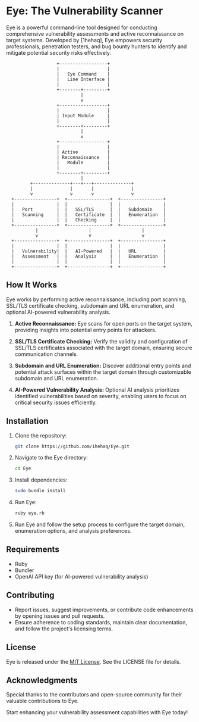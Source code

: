 # Eye: The Vulnerability Scanner

Eye is a powerful command-line tool designed for conducting comprehensive vulnerability assessments and active reconnaissance on target systems. Developed by [1hehaq], Eye empowers security professionals, penetration testers, and bug bounty hunters to identify and mitigate potential security risks effectively.

                       +------------------+
                       |                  |
                       |   Eye Command    |
                       |   Line Interface |
                       |                  |
                       +--------+---------+
                                |
                                v
                       +------------------+
                       |                  |
                       | Input Module     |
                       |                  |
                       +--------+---------+
                                |
                                v
                       +------------------+
                       |                  |
                       | Active           |
                       | Reconnaissance   |
                       |   Module         |
                       |                  |
                       +--------+---------+
                                |
             +--------------+---+---+--------------+
             |              |       |              |
             v              v       v              v
      +----------------+  +----------------+  +----------------+
      |                |  |                |  |                |
      |   Port         |  |   SSL/TLS      |  |   Subdomain    |
      |   Scanning     |  |   Certificate  |  |   Enumeration  |
      |                |  |   Checking     |  |                |
      +----------------+  +----------------+  +----------------+
               |                   |                   |
               v                   v                   v
      +----------------+  +----------------+  +----------------+
      |                |  |                |  |                |
      |   Vulnerability|  |   AI-Powered   |  |   URL          |
      |   Assessment   |  |   Analysis     |  |   Enumeration  |
      |                |  |                |  |                |
      +----------------+  +----------------+  +----------------+







## How It Works

Eye works by performing active reconnaissance, including port scanning, SSL/TLS certificate checking, subdomain and URL enumeration, and optional AI-powered vulnerability analysis.

1. **Active Reconnaissance:** Eye scans for open ports on the target system, providing insights into potential entry points for attackers.
   
2. **SSL/TLS Certificate Checking:** Verify the validity and configuration of SSL/TLS certificates associated with the target domain, ensuring secure communication channels.

3. **Subdomain and URL Enumeration:** Discover additional entry points and potential attack surfaces within the target domain through customizable subdomain and URL enumeration.

4. **AI-Powered Vulnerability Analysis:** Optional AI analysis prioritizes identified vulnerabilities based on severity, enabling users to focus on critical security issues efficiently.

## Installation

1. Clone the repository:

    ```bash
    git clone https://github.com/1hehaq/Eye.git
    ```

2. Navigate to the Eye directory:

    ```bash
    cd Eye
    ```

3. Install dependencies:

    ```bash
    sudo bundle install
    ```

4. Run Eye:

   ```bash
   ruby eye.rb
   ```

5. Run Eye and follow the setup process to configure the target domain, enumeration options, and analysis preferences.

## Requirements

- Ruby
- Bundler
- OpenAI API key (for AI-powered vulnerability analysis)

## Contributing

- Report issues, suggest improvements, or contribute code enhancements by opening issues and pull requests.
- Ensure adherence to coding standards, maintain clear documentation, and follow the project's licensing terms.

## License

Eye is released under the [MIT License](https://opensource.org/licenses/MIT). See the LICENSE file for details.

## Acknowledgments

Special thanks to the contributors and open-source community for their valuable contributions to Eye.

Start enhancing your vulnerability assessment capabilities with Eye today!
